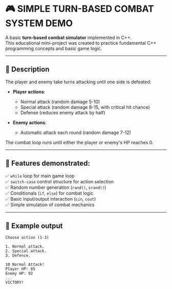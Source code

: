 # 🎮 SIMPLE TURN-BASED COMBAT SYSTEM DEMO

A basic **turn-based combat simulator** implemented in C++.  
This educational mini-project was created to practice fundamental C++ programming concepts and basic game logic.  

---

## 📖 Description

The player and enemy take turns attacking until one side is defeated:  

- **Player actions**:
  - Normal attack (random damage 5-10)
  - Special attack (random damage 8-15, with critical hit chance)
  - Defense (reduces enemy attack by half)

- **Enemy actions**:
  - Automatic attack each round (random damage 7-12)

The combat loop runs until either the player or enemy's HP reaches 0.

---

## 🔧 Features demonstrated:
✅ `while` loop for main game loop  
✅ `switch-case` control structure for action selection  
✅ Random number generation (`rand()`, `srand()`)  
✅ Conditionals (`if`, `else`) for combat logic  
✅ Basic input/output interaction (`cin`, `cout`)  
✅ Simple simulation of combat mechanics

---

## 📝 Example output

```text
Choose action (1-3)

1. Normal attack.
2. Special attack.
3. Defence.

10 Normal Attack!
Player HP: 85
Enemy HP: 92
...
VICTORY!
